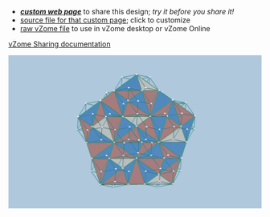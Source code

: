 
 - [***custom web page***][post] to share this design; *try it before you share it!*
 - [source file for that custom page][source]; click to customize
 - [raw vZome file][raw] to use in vZome desktop or vZome Online

[vZome Sharing documentation](https://vzome.github.io/vzome/sharing.html#how-it-works)

![Image](<5-Direction-frame-dissected.png>)


[post]: <https://John-Kostick.github.io/vzome-sharing/2021/12/18/5-Direction-frame-dissected-15-41-50.html>
[source]: <https://github.com/John-Kostick/vzome-sharing/edit/main/_posts/2021-12-18-5-Direction-frame-dissected-15-41-50.md>
[raw]: <https://raw.githubusercontent.com/John-Kostick/vzome-sharing/main/2021/12/18/15-41-50-5-Direction-frame-dissected/5-Direction-frame-dissected.vZome>